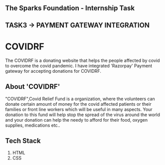 ## The Sparks Foundation - Internship Task

## TASK3 -> PAYMENT GATEWAY INTEGRATION

# COVIDRF

The COVIDRF is a donating website that helps the people affected by covid to overcome the covid pandemic. I have integrated 'Razorpay' Payment gateway for accepting donations for COVIDRF. 

## About 'COVIDRF'
"COVIDRF",Covid Relief Fund is a organization, where the volunteers can donate certain amount of money for 
          the covid affected patients or their families or front line workers which will be useful in many aspects.
          Your donation to this fund will help stop the spread of the virus around the world and your donation can help the needy to afford for their food, oxygen supplies, medications etc..
 

## Tech Stack
1. HTML
2. CSS
